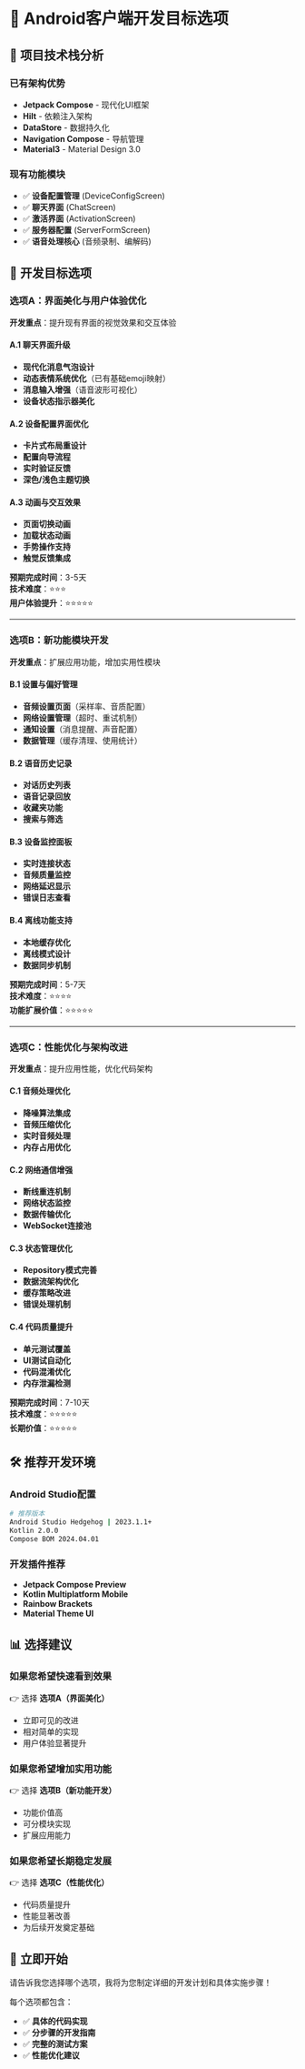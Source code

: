 # 🚀 Android客户端开发目标选项

## 📱 项目技术栈分析

### 已有架构优势
- **Jetpack Compose** - 现代化UI框架
- **Hilt** - 依赖注入架构
- **DataStore** - 数据持久化
- **Navigation Compose** - 导航管理
- **Material3** - Material Design 3.0

### 现有功能模块
- ✅ **设备配置管理** (DeviceConfigScreen)
- ✅ **聊天界面** (ChatScreen)
- ✅ **激活界面** (ActivationScreen)
- ✅ **服务器配置** (ServerFormScreen)
- ✅ **语音处理核心** (音频录制、编解码)

## 🎯 开发目标选项

### **选项A：界面美化与用户体验优化**
**开发重点**：提升现有界面的视觉效果和交互体验

#### A.1 聊天界面升级
- **现代化消息气泡设计**
- **动态表情系统优化**（已有基础emoji映射）
- **消息输入增强**（语音波形可视化）
- **设备状态指示器美化**

#### A.2 设备配置界面优化
- **卡片式布局重设计**
- **配置向导流程**
- **实时验证反馈**
- **深色/浅色主题切换**

#### A.3 动画与交互效果
- **页面切换动画**
- **加载状态动画**
- **手势操作支持**
- **触觉反馈集成**

**预期完成时间**：3-5天  
**技术难度**：⭐⭐⭐  
**用户体验提升**：⭐⭐⭐⭐⭐

---

### **选项B：新功能模块开发**
**开发重点**：扩展应用功能，增加实用性模块

#### B.1 设置与偏好管理
- **音频设置页面**（采样率、音质配置）
- **网络设置管理**（超时、重试机制）
- **通知设置**（消息提醒、声音配置）
- **数据管理**（缓存清理、使用统计）

#### B.2 语音历史记录
- **对话历史列表**
- **语音记录回放**
- **收藏夹功能**
- **搜索与筛选**

#### B.3 设备监控面板
- **实时连接状态**
- **音频质量监控**
- **网络延迟显示**
- **错误日志查看**

#### B.4 离线功能支持
- **本地缓存优化**
- **离线模式设计**
- **数据同步机制**

**预期完成时间**：5-7天  
**技术难度**：⭐⭐⭐⭐  
**功能扩展价值**：⭐⭐⭐⭐⭐

---

### **选项C：性能优化与架构改进**
**开发重点**：提升应用性能，优化代码架构

#### C.1 音频处理优化
- **降噪算法集成**
- **音频压缩优化**
- **实时音频处理**
- **内存占用优化**

#### C.2 网络通信增强
- **断线重连机制**
- **网络状态监控**
- **数据传输优化**
- **WebSocket连接池**

#### C.3 状态管理优化
- **Repository模式完善**
- **数据流架构优化**
- **缓存策略改进**
- **错误处理机制**

#### C.4 代码质量提升
- **单元测试覆盖**
- **UI测试自动化**
- **代码混淆优化**
- **内存泄漏检测**

**预期完成时间**：7-10天  
**技术难度**：⭐⭐⭐⭐⭐  
**长期价值**：⭐⭐⭐⭐⭐

## 🛠 推荐开发环境

### Android Studio配置
```bash
# 推荐版本
Android Studio Hedgehog | 2023.1.1+
Kotlin 2.0.0
Compose BOM 2024.04.01
```

### 开发插件推荐
- **Jetpack Compose Preview**
- **Kotlin Multiplatform Mobile**
- **Rainbow Brackets**
- **Material Theme UI**

## 📊 选择建议

### 如果您希望**快速看到效果**
👉 选择 **选项A（界面美化）**
- 立即可见的改进
- 相对简单的实现
- 用户体验显著提升

### 如果您希望**增加实用功能**
👉 选择 **选项B（新功能开发）**
- 功能价值高
- 可分模块实现
- 扩展应用能力

### 如果您希望**长期稳定发展**
👉 选择 **选项C（性能优化）**
- 代码质量提升
- 性能显著改善
- 为后续开发奠定基础

## 🚀 立即开始

请告诉我您选择哪个选项，我将为您制定详细的开发计划和具体实施步骤！

每个选项都包含：
- ✅ **具体的代码实现**
- ✅ **分步骤的开发指南**
- ✅ **完整的测试方案**
- ✅ **性能优化建议** 